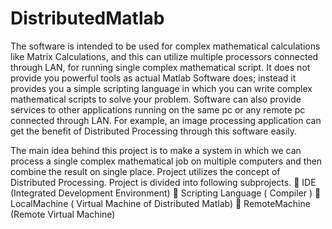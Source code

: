 DistributedMatlab
=================
The software is intended to be used for complex mathematical calculations like Matrix Calculations, and this can utilize multiple processors connected through LAN, for running single complex mathematical script. It does not provide you powerful tools as actual Matlab Software does; instead it provides you a simple scripting language in which you can write complex mathematical scripts to solve your problem.
Software can also provide services to other applications running on the same pc or any remote pc connected through LAN. For example, an image processing application can get the benefit of Distributed Processing through this software easily.

The main idea behind this project is to make a system in which we can process a single complex mathematical job on multiple computers and then combine the result on single place. Project utilizes the concept of Distributed Processing.
Project is divided into following subprojects.
	IDE (Integrated Development Environment)
	Scripting Language ( Compiler )
	LocalMachine ( Virtual Machine of Distributed Matlab) 
	RemoteMachine (Remote Virtual Machine)
